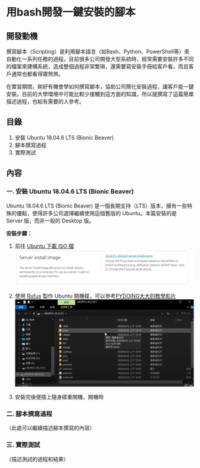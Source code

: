 # 用bash開發一鍵安裝的腳本

## 開發動機
撰寫腳本（Scripting）是利用腳本語言（如Bash、Python、PowerShell等）來自動化一系列任務的過程。目前很多公司開發大型系統時，經常需要安裝許多不同的檔案來建構系統，造成整個過程非常繁瑣，還需要寫安裝手冊給客戶看，而且客戶通常也都看得霧煞煞。

在實習期間，剛好有機會學如何撰寫腳本，協助公司簡化安裝過程，讓客戶能一鍵安裝。目前的大學環境中可能比較少接觸到這方面的知識，所以就撰寫了這篇簡單描述過程，也給有需要的人參考。

## 目錄
1. 安裝 Ubuntu 18.04.6 LTS (Bionic Beaver)
2. 腳本撰寫過程
3. 實際測試

## 內容
### 一. 安裝 Ubuntu 18.04.6 LTS (Bionic Beaver)
Ubuntu 18.04.6 LTS (Bionic Beaver) 是一個長期支持（LTS）版本，擁有一些特殊的優點，使得許多公司選擇繼續使用這個舊版的 Ubuntu。本篇安裝的是 Server 版，而非一般的 Desktop 版。

**安裝步驟：**
1. 前往 [Ubuntu 下載 ISO 檔](https://releases.ubuntu.com/18.04/)
      ![安裝步驟](readme%20image/圖片2.png)
   
2. 使用 [Rufus](https://rufus.ie/zh_TW/) 製作 Ubuntu 開機碟，可以參考[PYDOING大大的教學影片](https://www.youtube.com/watch?v=i7Uee78td-s)
      ![安裝後隨身碟的樣子](readme%20image/圖片3.png)

3. 安裝完後便插上隨身碟重開機，開機時

### 二. 腳本撰寫過程
（此處可以繼續描述腳本撰寫的內容）

### 三. 實際測試
（描述測試的過程和結果）

